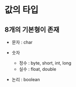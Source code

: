 # 값의 타입
## 8개의 기본형이 존재

- 문자 : char

- 숫자 
  - 정수 : byte, short, int, long
  - 실수 : float, double


- 논리 : boolean